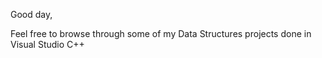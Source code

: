 Good day, 

Feel free to browse through some of my Data Structures projects done in Visual Studio C++
